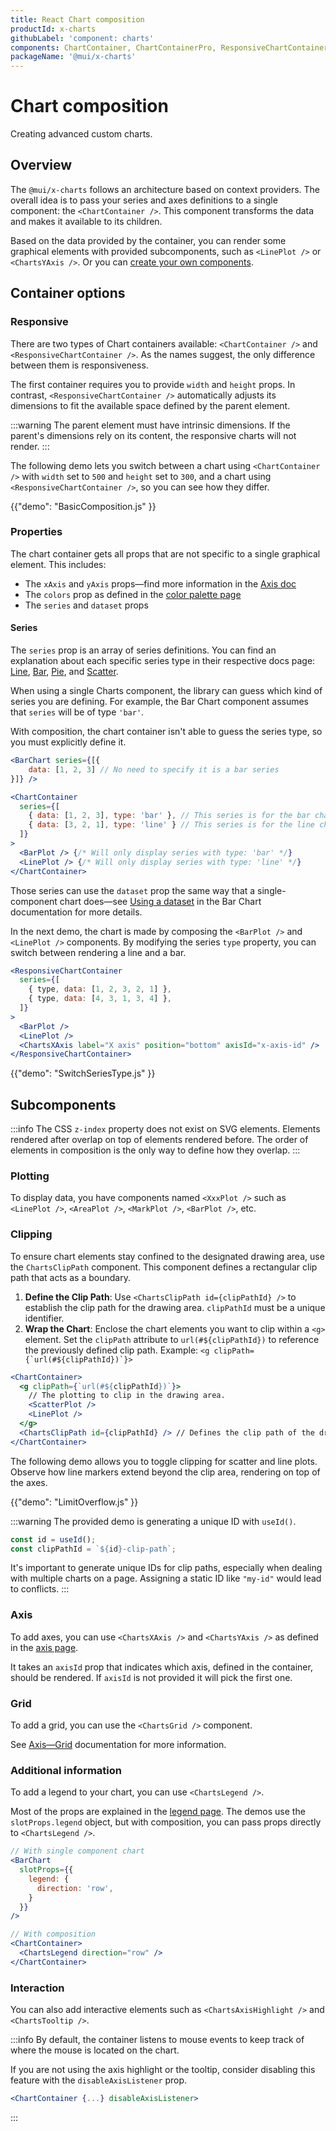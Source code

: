 ```yaml
---
title: React Chart composition
productId: x-charts
githubLabel: 'component: charts'
components: ChartContainer, ChartContainerPro, ResponsiveChartContainer, ResponsiveChartContainerPro, ChartsGrid
packageName: '@mui/x-charts'
---
```


# Chart composition

<p class="description">Creating advanced custom charts.</p>

## Overview

The `@mui/x-charts` follows an architecture based on context providers.
The overall idea is to pass your series and axes definitions to a single component: the `<ChartContainer />`.
This component transforms the data and makes it available to its children.

Based on the data provided by the container, you can render some graphical elements with provided subcomponents, such as `<LinePlot />` or `<ChartsYAxis />`.
Or you can [create your own components](/x/react-charts/components/).

## Container options

### Responsive

There are two types of Chart containers available: `<ChartContainer />` and `<ResponsiveChartContainer />`.
As the names suggest, the only difference between them is responsiveness.

The first container requires you to provide `width` and `height` props.
In contrast, `<ResponsiveChartContainer />` automatically adjusts its dimensions to fit the available space defined by the parent element.

:::warning
The parent element must have intrinsic dimensions.
If the parent's dimensions rely on its content, the responsive charts will not render.
:::

The following demo lets you switch between a chart using `<ChartContainer />` with `width` set to `500` and `height` set to `300`, and a chart using `<ResponsiveChartContainer />`, so you can see how they differ.

{{"demo": "BasicComposition.js" }}

### Properties

The chart container gets all props that are not specific to a single graphical element.
This includes:

- The `xAxis` and `yAxis` props—find more information in the [Axis doc](/x/react-charts/axis/)
- The `colors` prop as defined in the [color palette page](/x/react-charts/styling/#color-palette)
- The `series` and `dataset` props

#### Series

The `series` prop is an array of series definitions.
You can find an explanation about each specific series type in their respective docs page: [Line](/x/react-charts/lines/), [Bar](/x/react-charts/bars/), [Pie](/x/react-charts/pie/), and [Scatter](/x/react-charts/scatter/).

When using a single Charts component, the library can guess which kind of series you are defining.
For example, the Bar Chart component assumes that `series` will be of type `'bar'`.

With composition, the chart container isn't able to guess the series type, so you must explicitly define it.

```jsx
<BarChart series={[{
    data: [1, 2, 3] // No need to specify it is a bar series
}]} />

<ChartContainer
  series={[
    { data: [1, 2, 3], type: 'bar' }, // This series is for the bar chart
    { data: [3, 2, 1], type: 'line' } // This series is for the line chart
  ]}
>
  <BarPlot /> {/* Will only display series with type: 'bar' */}
  <LinePlot /> {/* Will only display series with type: 'line' */}
</ChartContainer>
```

Those series can use the `dataset` prop the same way that a single-component chart does—see [Using a dataset](/x/react-charts/bars/#using-a-dataset) in the Bar Chart documentation for more details.

In the next demo, the chart is made by composing the `<BarPlot />` and `<LinePlot />` components.
By modifying the series `type` property, you can switch between rendering a line and a bar.

```jsx
<ResponsiveChartContainer
  series={[
    { type, data: [1, 2, 3, 2, 1] },
    { type, data: [4, 3, 1, 3, 4] },
  ]}
>
  <BarPlot />
  <LinePlot />
  <ChartsXAxis label="X axis" position="bottom" axisId="x-axis-id" />
</ResponsiveChartContainer>
```

{{"demo": "SwitchSeriesType.js" }}

## Subcomponents

:::info
The CSS `z-index` property does not exist on SVG elements.
Elements rendered after overlap on top of elements rendered before.
The order of elements in composition is the only way to define how they overlap.
:::

### Plotting

To display data, you have components named `<XxxPlot />` such as `<LinePlot />`, `<AreaPlot />`, `<MarkPlot />`, `<BarPlot />`, etc.

### Clipping

To ensure chart elements stay confined to the designated drawing area, use the `ChartsClipPath` component.
This component defines a rectangular clip path that acts as a boundary.

1. **Define the Clip Path**: Use `<ChartsClipPath id={clipPathId} />` to establish the clip path for the drawing area. `clipPathId` must be a unique identifier.
2. **Wrap the Chart**: Enclose the chart elements you want to clip within a `<g>` element. Set the `clipPath` attribute to `url(#${clipPathId})` to reference the previously defined clip path. Example: ``<g clipPath={`url(#${clipPathId})`}>``

```jsx
<ChartContainer>
  <g clipPath={`url(#${clipPathId})`}>
    // The plotting to clip in the drawing area.
    <ScatterPlot />
    <LinePlot />
  </g>
  <ChartsClipPath id={clipPathId} /> // Defines the clip path of the drawing area.
</ChartContainer>
```

The following demo allows you to toggle clipping for scatter and line plots.
Observe how line markers extend beyond the clip area, rendering on top of the axes.

{{"demo": "LimitOverflow.js" }}

:::warning
The provided demo is generating a unique ID with `useId()`.

```js
const id = useId();
const clipPathId = `${id}-clip-path`;
```

It's important to generate unique IDs for clip paths, especially when dealing with multiple charts on a page. Assigning a static ID like `"my-id"` would lead to conflicts.
:::

### Axis

To add axes, you can use `<ChartsXAxis />` and `<ChartsYAxis />` as defined in the [axis page](/x/react-charts/axis/#composition).

It takes an `axisId` prop that indicates which axis, defined in the container, should be rendered.
If `axisId` is not provided it will pick the first one.

### Grid

To add a grid, you can use the `<ChartsGrid />` component.

See [Axis—Grid](/x/react-charts/axis/#grid) documentation for more information.

### Additional information

To add a legend to your chart, you can use `<ChartsLegend />`.

Most of the props are explained in the [legend page](/x/react-charts/legend/).
The demos use the `slotProps.legend` object, but with composition, you can pass props directly to `<ChartsLegend />`.

```jsx
// With single component chart
<BarChart
  slotProps={{
    legend: {
      direction: 'row',
    }
  }}
/>

// With composition
<ChartContainer>
  <ChartsLegend direction="row" />
</ChartContainer>
```

### Interaction

You can also add interactive elements such as `<ChartsAxisHighlight />` and `<ChartsTooltip />`.

:::info
By default, the container listens to mouse events to keep track of where the mouse is located on the chart.

If you are not using the axis highlight or the tooltip, consider disabling this feature with the `disableAxisListener` prop.

```jsx
<ChartContainer {...} disableAxisListener>
```

:::
